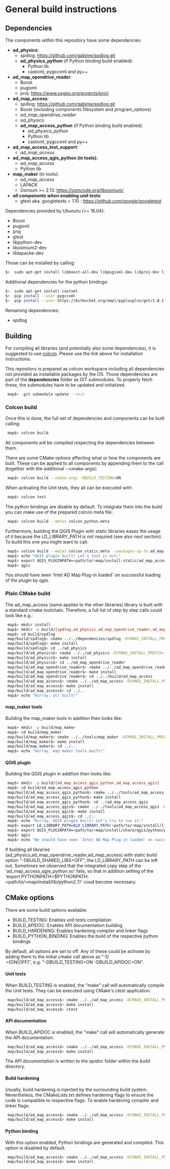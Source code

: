 # General build instructions

## Dependencies
The components within this repository have some dependencies:

 - **ad_physics**:
   - spdlog: <https://github.com/gabime/spdlog.git>
   - **ad_physics_python** (if Python binding build enabled):
     - Python lib
     - castxml, pygccxml and py++
 - **ad_map_opendrive_reader**:
   - Boost
   - pugixml
   - proj: <https://www.osgeo.org/projects/proj/>
 - **ad_map_access**:
   - spdlog: <https://github.com/gabime/spdlog.git>
   - Boost (including components filesystem and  program_options)
   - *ad_map_opendrive_reader*
   - *ad_physics*
   - **ad_map_access_python** (if Python binding build enabled):
     - *ad_physics_python*
     - Python lib
     - castxml, pygccxml and py++
 - **ad_map_access_test_support**:
   - *ad_map_access*
 - **ad_map_access_qgis_python (in tools)**:
   - *ad_map_access*
   - Python lib
 - **map_maker** (in tools):
   - *ad_map_access*
   - LAPACK
   - Osmium >= 2.13: <https://osmcode.org/libosmium/>
 - ***all components when enabling unit tests***:
   - gtest aka. googletests < 1.10 : <https://github.com/google/googletest>

Dependencies provided by Ubunutu (>= 16.04):

 - Boost
 - pugixml
 - proj
 - gtest
 - libpython-dev
 - libosmium2-dev
 - liblapacke-dev

Those can be installed by calling:
```bash
$>  sudo apt-get install libboost-all-dev libpugixml-dev libproj-dev libgtest-dev libpython-dev libosmium2-dev liblapacke-dev
```

Additional dependencies for the python bindings:
```bash
$>  sudo apt-get install castxml
$>  pip install --user pygccxml
$>  pip install --user https://bitbucket.org/ompl/pyplusplus/get/1.8.1.zip
```

Remaining dependencies:

 - spdlog

## Building
For compiling all libraries (and potentially also some dependencies), it is suggested to use [colcon](https://colcon.readthedocs.io/).
Please use the link above for installation instructions.

This repository is prepared as colcon workspace including all dependencies not provided as installable packages by the OS.
Those dependencies are part of the __dependencies__ folder as GIT submodules. To properly fetch these, the submodules have to be updated and initialized.
```bash
 map$>  git submodule update --init
```

### Colcon build
Once this is done, the full set of dependencies and components can be built calling:
```bash
 map$> colcon build
```
All components will be compiled respecting the dependencies between them.

There are some CMake options affecting what or how the components are built.
These can be applied to all components by appending them to the call (together with the additional --cmake-args):
```bash
 map$> colcon build --cmake-args -DBUILD_TESTING=ON
```
When activating the Unit tests, they all can be executed with:
```bash
 map$> colcon test
```

The python bindings are disable by default. To integrate them into the build you can make use of the prepared
colcon meta file:
```bash
 map$> colcon build --metas colcon_python.meta
```

Furthermore, building the QGIS Plugin with static libraries eases the usage of it because the LD_LIBRARY_PATH is not required (see also next section). To build this one you might want to call:
```bash
 map$> colcon build --metas colcon_static.meta --packages-up-to ad_map_access_qgis --build-base build-static --install-base install-static
 map$> echo "QGIS plugin built! Let's test it out:"
 map$> export QGIS_PLUGINPATH=<path/to/>map/install-static/ad_map_access_qgis/share/qgis/python/plugins
 map$> qgis
```
You should have seen 'Intel AD Map Plug-in loaded' on successful loading of the plugin by qgis.

### Plain CMake build
The ad_map_access (same applies to the other libraries) library is built with a standard cmake toolchain.
Therefore, a full list of step by step calls could look like e.g.:
```bash
 map$> mkdir install
 map$> mkdir -p build/{spdlog,ad_physics,ad_map_opendrive_reader,ad_map_access}
 map$> cd build/spdlog
 map/build/spdlog$> cmake ../../dependencies/spdlog -DCMAKE_INSTALL_PREFIX=../../install -DCMAKE_POSITION_INDEPENDENT_CODE=ON -DSPDLOG_BUILD_TESTS=OFF -DSPDLOG_BUILD_EXAMPLE=Off
 map/build/spdlog$> make install
 map/build/spdlog$> cd ../ad_physics
 map/build/ad_physics$> cmake ../../ad_physics -DCMAKE_INSTALL_PREFIX=../../install
 map/build/ad_physics$> make install
 map/build/ad_physics$> cd ../ad_map_opendrive_reader
 map/build/ad_map_opendrive_reader$> cmake ../../ad_map_opendrive_reader -DCMAKE_INSTALL_PREFIX=../../install
 map/build/ad_map_opendrive_reader$> make install
 map/build/ad_map_opendrive_reader$> cd ../../build/ad_map_access
 map/build/ad_map_access$> cmake ../../ad_map_access -DCMAKE_INSTALL_PREFIX=../../install
 map/build/ad_map_access$> make install
 map/build/ad_map_access$> cd ../..
 map$> echo "Hurray, all built!"
```

#### map_maker tools
Building the map_maker tools in addition then looks like:
```bash
 map$> mkdir -p build/map_maker
 map$> cd build/map_maker
 map/build/map_maker$> cmake ../../tools/map_maker -DCMAKE_INSTALL_PREFIX=../../install
 map/build/map_maker$> make install
 map/build/map_maker$> cd ../..
 map$> echo "Hurray, map maker tools built!"
```

#### QGIS plugin
Building the QGIS plugin in addition then looks like:
```bash
 map$> mkdir -p build/{ad_map_access_qgis_python,ad_map_access_qgis}
 map$> cd build/ad_map_access_qgis_python
 map/build/ad_map_access_qgis_python$> cmake ../../tools/ad_map_access_qgis_python -DCMAKE_INSTALL_PREFIX=../../install
 map/build/ad_map_access_qgis_python$> make install
 map/build/ad_map_access_qgis_python$> cd ../ad_map_access_qgis
 map/build/ad_map_access_qgis$> cmake ../../tools/ad_map_access_qgis -DCMAKE_INSTALL_PREFIX=../../install
 map/build/ad_map_access_qgis$> make install
 map/build/ad_map_access_qgis$> cd ../..
 map$> echo "Hurray, QGIS plugin built! Let's try to run it:"
 map$> export LD_LIBRARY_PATH=$LD_LIBRARY_PATH:<path/to/>map/install/lib
 map$> export QGIS_PLUGINPATH=<path/to/>map/install/share/qgis/python/plugins
 map$> qgis
 map$> echo "We should have seen 'Intel AD Map Plug-in loaded' on success"
```

If building all libraries (ad_physics,ad_map_opendrive_reader,ad_map_access) with static build option "-DBUILD_SHARED_LIBS=OFF", the LD_LIBRARY_PATH can be left out. Sometimes we observed that the integrated copy step of the 'ad_map_access_qgis_python.so' fails, so that in addition setting of the 'export PYTHONPATH=$PYTHONPATH:<path/to/>map/install/lib/python2.7/' coud become necessary.

## CMake options
There are some build options available:

 - BUILD_TESTING: Enables unit tests compilation
 - BUILD_APIDOC: Enables API documentation building
 - BUILD_HARDENING: Enables hardening compiler and linker flags
 - BUILD_PYTHON_BINDING: Enables the build of the respective python bindings

By default, all options are set to off. Any of these could be activate by adding them to the initial cmake call above as "-D<OPTION>=[ON|OFF]",
e.g. "-DBUILD_TESTING=ON -DBUILD_APIDOC=ON".

#### Unit tests
When BUILD_TESTING is enabled, the "make" call will automatically compile the Unit tests.
They can be executed using CMake's ctest application.
```bash
 map/build/ad_map_access$> cmake ../../ad_map_access -DCMAKE_INSTALL_PREFIX=../../install -DBUILD_TESTING=ON
 map/build/ad_map_access$> make install
 map/build/ad_map_access$> ctest
```
#### API documentation
When BUILD_APIDOC is enabled, the "make" call will automatically generate the API documentation.
```bash
 map/build/ad_map_access$> cmake ../../ad_map_access -DCMAKE_INSTALL_PREFIX=../../install -DBUILD_APIDOC=ON
 map/build/ad_map_access$> make install
```
The API documentation is written to the _apidoc_ folder within the _build_ directory.

#### Build hardening
Usually, build hardening is injected by the surrounding build system. Nevertheless, the CMakeLists.txt defines
hardening flags to ensure the code is compatible to respective flags. To enable hardening compiler and linker flags:
```bash
 map/build/ad_map_access$> cmake ../../ad_map_access -DCMAKE_INSTALL_PREFIX=../../install -DBUILD_HARDENING=ON
 map/build/ad_map_access$> make install
```

#### Python binding
With this option enabled, Python bindings are generated and compiled. This option is disabled by default.
```bash
 map/build/ad_map_access$> cmake ../../ad_map_access -DCMAKE_INSTALL_PREFIX=../../install -DBUILD_PYTHON_BINDING=ON
 map/build/ad_map_access$> make install
```

